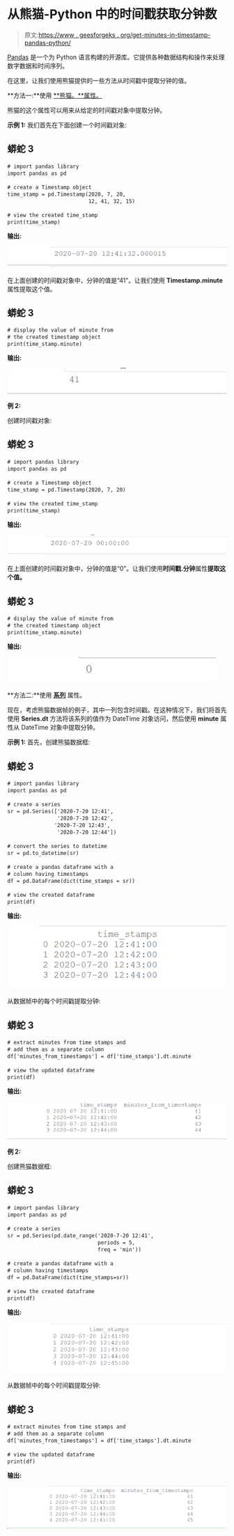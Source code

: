 # 从熊猫-Python 中的时间戳获取分钟数

> 原文:[https://www . geesforgeks . org/get-minutes-in-timestamp-pandas-python/](https://www.geeksforgeeks.org/get-minutes-from-timestamp-in-pandas-python/)

[Pandas](https://www.geeksforgeeks.org/pandas-tutorial/) 是一个为 Python 语言构建的开源库。它提供各种数据结构和操作来处理数字数据和时间序列。

在这里，让我们使用熊猫提供的一些方法从时间戳中提取分钟的值。

**方法一:**使用 [**熊猫。**属性。](https://www.geeksforgeeks.org/python-pandas-timestamp-minute/)

熊猫的这个属性可以用来从给定的时间戳对象中提取分钟。

**示例 1:**
我们首先在下面创建一个时间戳对象:

## 蟒蛇 3

```
# import pandas library
import pandas as pd 

# create a Timestamp object 
time_stamp = pd.Timestamp(2020, 7, 20,
                          12, 41, 32, 15) 

# view the created time_stamp
print(time_stamp)
```

**输出:**

![time stamp object](img/c7c8fa14041859d4ff5feb4384eda33a.png)

在上面创建的时间戳对象中，分钟的值是“41”。让我们使用 **Timestamp.minute** 属性提取这个值。

## 蟒蛇 3

```
# display the value of minute from
# the created timestamp object
print(time_stamp.minute)
```

**输出:**

![minute](img/2daacfcff3980bcf6691ac965588d16b.png)

**例 2:**

创建时间戳对象:

## 蟒蛇 3

```
# import pandas library
import pandas as pd 

# create a Timestamp object 
time_stamp = pd.Timestamp(2020, 7, 20) 

# view the created time_stamp
print(time_stamp)
```

**输出:**

![time stamp object](img/0a340da3fc003a2498be6b91df2a60f5.png)

在上面创建的时间戳对象中，分钟的值是“0”。让我们使用**时间戳.分钟**属性**提取这个值。**

## 蟒蛇 3

```
# display the value of minute from
# the created timestamp object
print(time_stamp.minute)
```

**输出:**

![minute](img/544b2c10d99b1a7da205539976f90c8a.png)

**方法二:**使用 [**系列**](https://www.geeksforgeeks.org/python-pandas-series-dt-minute/) 属性。

现在，考虑熊猫数据帧的例子，其中一列包含时间戳。在这种情况下，我们将首先使用 **Series.dt** 方法将该系列的值作为 DateTime 对象访问，然后使用 **minute** 属性从 DateTime 对象中提取分钟。

**示例 1:**
首先，创建熊猫数据框:

## 蟒蛇 3

```
# import pandas library
import pandas as pd 

# create a series
sr = pd.Series(['2020-7-20 12:41', 
                '2020-7-20 12:42', 
               '2020-7-20 12:43',
                '2020-7-20 12:44'])

# convert the series to datetime
sr = pd.to_datetime(sr)

# create a pandas dataframe with a
# column having timestamps
df = pd.DataFrame(dict(time_stamps = sr))

# view the created dataframe
print(df)
```

**输出:**

![time stamp object](img/d2e26b0b58566df52d47e64e927722d7.png)

从数据帧中的每个时间戳提取分钟:

## 蟒蛇 3

```
# extract minutes from time stamps and
# add them as a separate column
df['minutes_from_timestamps'] = df['time_stamps'].dt.minute

# view the updated dataframe
print(df)
```

**输出:**

![minute](img/277b0065884370e88d7eb93abccd0228.png)

**例 2:**

创建熊猫数据框:

## 蟒蛇 3

```
# import pandas library
import pandas as pd 

# create a series
sr = pd.Series(pd.date_range('2020-7-20 12:41', 
                             periods = 5,
                             freq = 'min'))

# create a pandas dataframe with a
# column having timestamps
df = pd.DataFrame(dict(time_stamps=sr))

# view the created dataframe
print(df)
```

**输出:**

![time stamp object](img/43ed713542d045e1043c34eabe1fb2a9.png)

从数据帧中的每个时间戳提取分钟:

## 蟒蛇 3

```
# extract minutes from time stamps and
# add them as a separate column
df['minutes_from_timestamps'] = df['time_stamps'].dt.minute

# view the updated dataframe
print(df)
```

**输出:**

![minute](img/7dba45cb870c1db5529892b461edabb3.png)